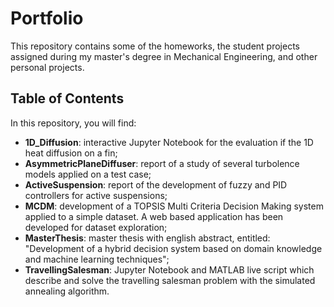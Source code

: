 # Portfolio

This repository contains some of the homeworks, the student projects assigned during my master's degree in Mechanical Engineering, and other personal projects.

## Table of Contents
In this repository, you will find:

- **1D_Diffusion**: interactive Jupyter Notebook for the evaluation if the 1D heat diffusion on a fin;
- **AsymmetricPlaneDiffuser**: report of a study of several turbolence models applied on a test case;
- **ActiveSuspension**: report of the development of fuzzy and PID controllers for active suspensions;
- **MCDM**: development of a TOPSIS Multi Criteria Decision Making system applied to a simple dataset. A web based application has been developed for dataset exploration;
- **MasterThesis**: master thesis with english abstract, entitled: "Development of a hybrid decision system based on domain knowledge and machine learning techniques";
- **TravellingSalesman**: Jupyter Notebook and MATLAB live script which describe and solve the travelling salesman problem with the simulated annealing algorithm.
